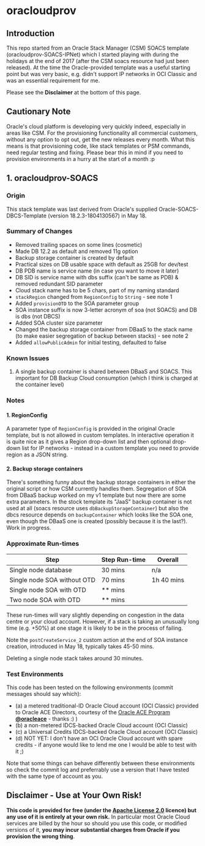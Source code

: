 # oracloudprov
## Introduction
This repo started from an Oracle Stack Manager (CSM) SOACS template (oracloudprov-SOACS-IPNet) which I started playing with during the holidays at the end of 2017 (after the CSM soacs resource had just been released). At the time the Oracle-provided template was a useful starting point but was very basic, e.g. didn't support IP networks in OCI Classic and was an essential requirement for me.

Please see the __Disclaimer__ at the bottom of this page.

## Cautionary Note
Oracle's cloud platform is developing very quickly indeed, especially in areas like CSM. For the provisioning functionality all commercial customers, without any option to opt out, get the new releases every month. What this means is that provisioning code, like stack templates or PSM commands, need regular testing and fixing. Please bear this in mind if you need to provision environments in a hurry at the start of a month :p

## 1. oracloudprov-SOACS
### Origin
This stack template was last derived from Oracle's supplied Oracle-SOACS-DBCS-Template (version 18.2.3-1804130567) in May 18.

### Summary of Changes
- Removed trailing spaces on some lines (cosmetic)
- Made DB 12.2 as default and removed 11g option
- Backup storage container is created by default
- Practical sizes on DB usable space with default as 25GB for dev/test
- DB PDB name is service name (in case you want to move it later)
- DB SID is service name with dbs suffix (can't be same as PDB) & removed redundant SID parameter
- Cloud stack name has to be 5 chars, part of my naming standard
- `stackRegion` changed from `RegionConfig` to `String` - see note 1
- Added `provisionOTD` to the SOA parameter group
- SOA instance suffix is now 3-letter acronym of soa (not SOACS) and DB is dbs (not DBCS)
- Added SOA cluster size parameter
- Changed the backup storage container from DBaaS to the stack name (to make easier segregation of backup between stacks) - see note 2
- Added `allowPublicAdmin` for initial testing, defaulted to false

### Known Issues
1. A single backup container is shared between DBaaS and SOACS. This important for DB Backup Cloud consumption (which I think is charged at the container level)

### Notes
#### 1. RegionConfig
A parameter type of `RegionConfig` is provided in the original Oracle template, but is not allowed in custom templates. In interactive operation it is quite nice as it gives a Region drop-down list and then optional drop-down list for IP networks - instead in a custom template you need to provide region as a JSON string.

#### 2. Backup storage containers
There's something funny about the backup storage containers in either the original script or how CSM currently handles them. Segregation of SOA from DBaaS backup worked on my v1 template but now there are some extra parameters. In the stock template its "JaaS" backup container is not used at all (soacs resource uses `dbBackupStorageContainer`) but also the dbcs resource depends on `backupContainer` which looks like the SOA one, even though the DBaaS one is created (possibly because it is the last?). Work in progress.

### Approximate Run-times
Step                        | Step Run-time | Overall
--------------------------- | ------------- | -------
Single node database        | 30 mins       | n/a
Single node SOA without OTD | 70 mins       | 1h 40 mins
Single node SOA with OTD    | ** mins       |
Two node SOA with OTD       | ** mins       |

These run-times will vary slightly depending on congestion in the data centre or your cloud account. However, if a stack is taking an unusually long time (e.g. +50%) at one stage it is likely to be in the process of failing.

Note the `postCreateService_2` custom action at the end of SOA instance creation, introduced in May 18, typically takes 45-50 mins.

Deleting a single node stack takes around 30 minutes.

### Test Environments
This code has been tested on the following environments (commit messages should say which):
* (a) a metered traditional-ID Oracle Cloud account (OCI Classic) provided to Oracle ACE Directors, courtesy of the [Oracle ACE Program](http://www.oracle.com/technetwork/community/oracle-ace/index.html) __[@oracleace](https://twitter.com/oracleace)__ - thanks :) )
* (b) a non-metered IDCS-backed Oracle Cloud account (OCI Classic)
* (c) a Universal Credits IDCS-backed Oracle Cloud account (OCI Classic)
* (d) NOT YET: I don't have an OCI Oracle Cloud account with spare credits - if anyone would like to lend me one I would be able to test with it ;)

Note that some things can behave differently between these environments so check the commit log and preferrably use a version that I have tested with the same type of account as you.

## Disclaimer - Use at Your Own Risk!
__This code is provided for free (under the [Apache License 2.0](https://www.apache.org/licenses/LICENSE-2.0) licence) but any use of it is entirely at your own risk.__ In particular most Oracle Cloud services are billed by the hour so should you use this code, or modified versions of it, __you may incur substantial charges from Oracle if you provision the wrong thing__.




